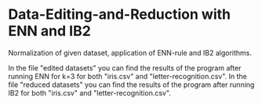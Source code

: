 # Data-Editing-and-Reduction with ENN and IB2
Normalization of given dataset, application of ENN-rule and IB2 algorithms. 

In the file "edited datasets" you can find the results of the program after running ENN for k=3 for both "iris.csv" and "letter-recognition.csv".
In the file "reduced datasets" you can find the results of the program after running ΙΒ2 for both "iris.csv" and "letter-recognition.csv".

